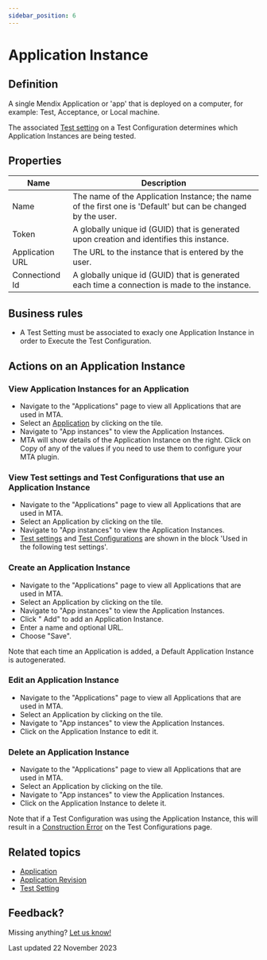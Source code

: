 ```yaml
---
sidebar_position: 6
---
```


# Application Instance

## Definition

A single Mendix Application or 'app' that is deployed on a computer, for example: Test, Acceptance, or Local machine. 

The associated [Test setting](test-setting) on a Test Configuration determines which Application Instances are being tested.

## Properties
| Name            | Description                                                                                                  |
| --------------- | ------------------------------------------------------------------------------------------------------------ |
| Name            | The name of the Application Instance; the name of the first one is 'Default' but can be changed by the user. |
| Token           | A globally unique id (GUID) that is generated upon creation and identifies this instance.                    |
| Application URL | The URL to the instance that is entered by the user.                                                         |
| Connectiond Id  | A globally unique id (GUID) that is generated each time a connection is made to the instance.                |

## Business rules
- A Test Setting must be associated to exacly one Application Instance in order to Execute the Test Configuration.

## Actions on an Application Instance

### View Application Instances for an Application
- Navigate to the "Applications" page to view all Applications that are used in MTA.
- Select an [Application](application) by clicking on the tile.
- Navigate to "App instances" to view the Application Instances.
- MTA will show details of the Application Instance on the right. Click on Copy of any of the values if you need to use them to configure your MTA plugin.

### View Test settings and Test Configurations that use an Application Instance
- Navigate to the "Applications" page to view all Applications that are used in MTA.
- Select an Application by clicking on the tile.
- Navigate to "App instances" to view the Application Instances.
- [Test settings](test-setting) and [Test Configurations](test-configuration) are shown in the block 'Used in the following test settings'.

### Create an Application Instance
- Navigate to the "Applications" page to view all Applications that are used in MTA.
- Select an Application by clicking on the tile.
- Navigate to "App instances" to view the Application Instances.
- Click "<i class="fal fa-plus-circle"></i> Add" to add an Application Instance.
- Enter a name and optional URL.
- Choose "Save".

Note that each time an Application is added, a Default Application Instance is autogenerated.

### Edit an Application Instance
- Navigate to the "Applications" page to view all Applications that are used in MTA.
- Select an Application by clicking on the tile.
- Navigate to "App instances" to view the Application Instances.
- Click <i class="fas fa-pencil"></i> on the Application Instance to edit it.

### Delete an Application Instance
- Navigate to the "Applications" page to view all Applications that are used in MTA.
- Select an Application by clicking on the tile.
- Navigate to "App instances" to view the Application Instances.
- Click <i class="fas fa-trash-alt"></i> on the Application Instance to delete it.

Note that if a Test Configuration was using the Application Instance, this will result in a [Construction Error](construction-error) on the Test Configurations page. 

## Related topics
- [Application](application)
- [Application Revision](application-revision)
- [Test Setting](test-setting)

## Feedback?
Missing anything? [Let us know!](mailto:support@menditect.com)

Last updated 22 November 2023